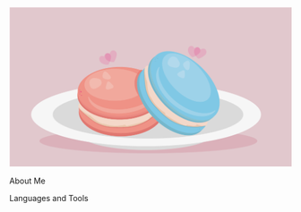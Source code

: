 ![Header](https://github.com/NikaEngels/NikaEngels/blob/main/assets/%D0%BC%D0%B0%D0%BA%D0%B0%D1%80%D1%83%D0%BD%D1%8B.png)

About Me

Languages and Tools
